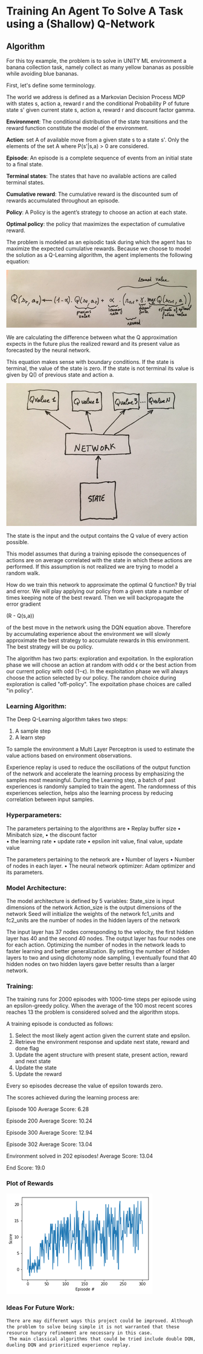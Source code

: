 # Training An Agent To Solve A Task using a (Shallow) Q-Network

## Algorithm 

For this toy example, the problem is to solve in UNITY ML environment a banana collection task, namely collect as many yellow bananas as possible while avoiding blue bananas.

First, let's define some terminology.

The world we address is defined as a Markovian Decision Process MDP with states s, action a, reward r and the conditional Probability P
of future state s' given current state s, action a, reward r and discount factor gamma.

**Environment**: The conditional distribution of the state transitions and the reward function constitute the model of the environment.

**Action**: set A of available move from a given state s to a state s'. Only the elements of the set A where P(s'|s,a) > 0 are considered. 

**Episode**: An episode is a complete sequence of events from an initial state to a final state.

**Terminal states**: The states that have no available actions are called terminal states.

**Cumulative reward**: The cumulative reward is the discounted sum of rewards accumulated throughout an episode.

**Policy**: A Policy is the agent’s strategy to choose an action at each state.

**Optimal policy**: the policy that maximizes the expectation of cumulative reward.

The problem is modeled as an episodic task during which the agent has to maximize the expected cumulative rewards.
Because we choose to model the solution as a Q-Learning algorithm, the agent implements the following equation:

![DQN equation](DQN_Equation.png)

We are calculating the difference between what the Q approximation expects in the future plus the realized reward and its present value as forecasted by the neural network.

This equation makes sense with boundary conditions. If the state is terminal, the value of the state is zero. If the state is not terminal its value is given by Q() of previous state and action a.

![Q Modeling equation](Model.png)

The state is the input and the output contains the Q value of every action possible.

This model assumes that during a training episode the consequences of actions are on average correlated with the state in which these actions are performed. If this assumption is not realized we are trying to model a random walk.

How do we train this network to approximate the optimal Q function? By trial and error. We will play applying our policy from a given state a number of times keeping note of the best reward. Then we will backpropagate the error gradient 

(R - Q(s,a))

 of the best move in the network using the DQN equation above. Therefore by accumulating experience about the environment we will slowly approximate the best strategy to accumulate rewards in this environment. The best strategy will be ou policy.

The algorithm has two parts: exploration and expoitation.
In the exploration phase we will choose an action at random with odd ϵ or the best action from our current policy with odd (1−ϵ).
In the exploitation phase we will always choose the action selected by our policy.
The random choice during exploration is called "off-policy". The expoitation phase choices are called "in policy". 


### Learning Algorithm:
The Deep Q-Learning algorithm takes two steps:
1)	A sample step
2)	A learn step


To sample the environment a Multi Layer Perceptron is used to estimate the value actions based on environment observations.

Experience replay is used to reduce the oscillations of the output function of the network and accelerate the learning process by emphasizing the samples most meaningful. 
During the Learning step, a batch of past experiences is randomly sampled to train the agent.
The randomness of this experiences selection, helps also the learning process by reducing correlation between input samples. 


### Hyperparameters:
The parameters pertaining to the algorithms are
•	Replay buffer size
•	Minibatch size, 
•	the discount factor  
•	the learning rate
•	update rate
•	epsilon init value, final value, update value

The parameters pertaining to the network are
• Number of layers
• Number of nodes in each layer.
• The neural network optimizer: Adam optimizer and its parameters.


### Model Architecture:
The model architecture is defined by 5 variables:
State_size is input dimensions of the network
Action_size is the output dimensions of the network 
Seed will initialize the weights of the network 
fc1_units and fc2_units are the number of nodes in the hidden layers of the network


The input layer has 37 nodes corresponding to the velocity, the first hidden layer has 40 and the second 40 nodes. The output layer has four nodes one for each action.
Optimizing the number of nodes in the network leads to faster learning and better generalization.
By setting the number of hidden layers to two and using dichotomy node sampling, I eventually found that 40 hidden nodes on two hidden layers gave better results than a larger network.

### Training:
The training runs for 2000 episodes with 1000-time steps per episode using an epsilon-greedy policy. When the average of the 100 most recent scores reaches 13 the problem is considered solved and the algorithm stops. 

A training episode is conducted as follows:
1)	Select the  most likely agent action given the current state and epsilon.
2)	Retrieve the environment response and update next state, reward and done flag
3)	Update the agent structure with present state, present action, reward and next state
4)	Update the state
5)	Update the reward

Every so episodes decrease the value of epsilon towards zero.

The scores achieved during the learning process are:

Episode 100	Average Score: 6.28

Episode 200	Average Score: 10.24

Episode 300	Average Score: 12.94

Episode 302	Average Score: 13.04

Environment solved in 202 episodes!	    Average Score: 13.04

End Score: 19.0


### Plot of Rewards


![Plot of rewards](plot.png)


### Ideas For Future Work:
    There are may different ways this project could be improved. Although the problem to solve being simple it is not warranted that these
    resource hungry refinement are necessary in this case.
	 The main classical algorithms that could be tried include double DQN, dueling DQN and prioritized experience replay.




